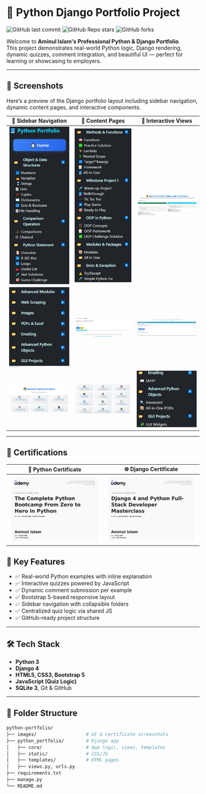 # 🧠 Python Django Portfolio Project

![GitHub last commit](https://img.shields.io/github/last-commit/aminul-portfolio/python-portfolio?style=flat-square)
![GitHub Repo stars](https://img.shields.io/github/stars/aminul-portfolio/python-portfolio?style=flat-square)
![GitHub forks](https://img.shields.io/github/forks/aminul-portfolio/python-portfolio?style=flat-square)

Welcome to **Aminul Islam's Professional Python & Django Portfolio**.  
This project demonstrates real-world Python logic, Django rendering, dynamic quizzes, comment integration, and beautiful UI — perfect for learning or showcasing to employers.

---

## 📸 Screenshots

Here’s a preview of the Django portfolio layout including sidebar navigation, dynamic content pages, and interactive components.

<table>
  <thead>
    <tr>
      <th>📂 Sidebar Navigation</th>
      <th>📄 Content Pages</th>
      <th>🧩 Interactive Views</th>
    </tr>
  </thead>
  <tbody>
    <tr>
      <td><img src="images/sidebar_page01.jpg" width="250" alt="Sidebar"/></td>
      <td><img src="images/sidebar_page02.jpg" width="250" alt="Functions Page"/></td>
      <td><img src="images/html_page01.jpg" width="250" alt="Code Page"/></td>
    </tr>
    <tr>
      <td><img src="images/sidebarmain01.jpg" width="250" alt="Main Sidebar"/></td>
      <td><img src="images/quiz_form.jpg" width="250" alt="Quiz Page"/></td>
      <td><img src="images/comments_form.jpg" width="250" alt="Comments"/></td>
    </tr>
    <tr>
      <td><img src="images/home_page01.jpg" width="250" alt="Home View"/></td>
      <td><img src="images/home_page02.jpg" width="250" alt="Home Alt"/></td>
      <td><img src="images/sidebar_page04.jpg" width="250" alt="Full View"/></td>
    </tr>
  </tbody>
</table>

---

## 📜 Certifications

<table>
  <thead>
    <tr>
      <th>📘 Python Certificate</th>
      <th>🌐 Django Certificate</th>
    </tr>
  </thead>
  <tbody>
    <tr>
      <td><img src="images/certificate_python.jpg" width="300" alt="Python Certificate"/></td>
      <td><img src="images/certificate_django.jpg" width="300" alt="Django Certificate"/></td>
    </tr>
  </tbody>
</table>





## 🚀 Key Features

- ✅ Real-world Python examples with inline explanation
- ✅ Interactive quizzes powered by JavaScript
- ✅ Dynamic comment submission per example
- ✅ Bootstrap 5-based responsive layout
- ✅ Sidebar navigation with collapsible folders
- ✅ Centralized quiz logic via shared JS
- ✅ GitHub-ready project structure

---

## 🛠 Tech Stack

- **Python 3**
- **Django 4**
- **HTML5, CSS3, Bootstrap 5**
- **JavaScript (Quiz Logic)**
- **SQLite 3**, Git & GitHub

---

## 🧪 Folder Structure

```bash
python-portfolio/
├── images/                  # UI & certificate screenshots
├── python_portfolio/        # Django app
│   ├── core/                # App logic, views, templates
│   ├── static/              # CSS/JS
│   ├── templates/           # HTML pages
│   ├── views.py, urls.py
├── requirements.txt
├── manage.py
└── README.md
